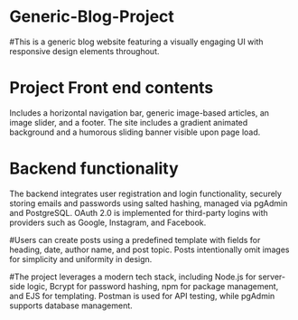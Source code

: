 # Generic-Blog-Project
#This is a generic blog website featuring a visually engaging UI with responsive design elements throughout.

# Project Front end contents
Includes a horizontal navigation bar, generic image-based articles, an image slider, and a footer. The site includes a gradient animated background and a humorous sliding banner visible upon page load.

# Backend functionality
The backend integrates user registration and login functionality, securely storing emails and passwords using salted hashing, managed via pgAdmin and PostgreSQL. OAuth 2.0 is implemented for third-party logins with providers such as Google, Instagram, and Facebook.

#Users can create posts using a predefined template with fields for heading, date, author name, and post topic. Posts intentionally omit images for simplicity and uniformity in design.

#The project leverages a modern tech stack, including Node.js for server-side logic, Bcrypt for password hashing, npm for package management, and EJS for templating. Postman is used for API testing, while pgAdmin supports database management.